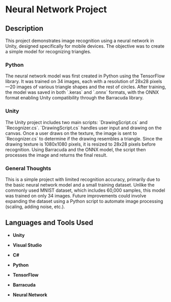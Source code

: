 <h1>Neural Network Project</h1> 

<h2>Description</h2> 
This project demonstrates image recognition using a neural network in Unity, designed specifically for mobile devices. The objective was to create a simple model for recognizing triangles. 

<h3>Python</h3> 
The neural network model was first created in Python using the TensorFlow library. It was trained on 34 images, each with a resolution of 28x28 pixels—20 images of various triangle shapes and the rest of circles. After training, the model was saved in both `.keras` and `.onnx` formats, with the ONNX format enabling Unity compatibility through the Barracuda library. 

<h3>Unity</h3> 
The Unity project includes two main scripts: `DrawingScript.cs` and `Recognizer.cs`. `DrawingScript.cs` handles user input and drawing on the canvas. Once a user draws on the texture, the image is sent to `Recognizer.cs` to determine if the drawing resembles a triangle. Since the drawing texture is 1080x1080 pixels, it is resized to 28x28 pixels before recognition. Using Barracuda and the ONNX model, the script then processes the image and returns the final result. 

<h3>General Thoughts</h3> 
This is a simple project with limited recognition accuracy, primarily due to the basic neural network model and a small training dataset. Unlike the commonly used MNIST dataset, which includes 60,000 samples, this model was trained on only 34 images. Future improvements could involve expanding the dataset using a Python script to automate image processing (scaling, adding noise, etc.). 

<h2>Languages and Tools Used</h2>  

- <b>Unity</b>  

- <b>Visual Studio</b>

- <b>C#</b>  

- <b>Python</b>  

- <b>TensorFlow</b>

- <b>Barracuda</b>

- <b>Neural Network</b>
